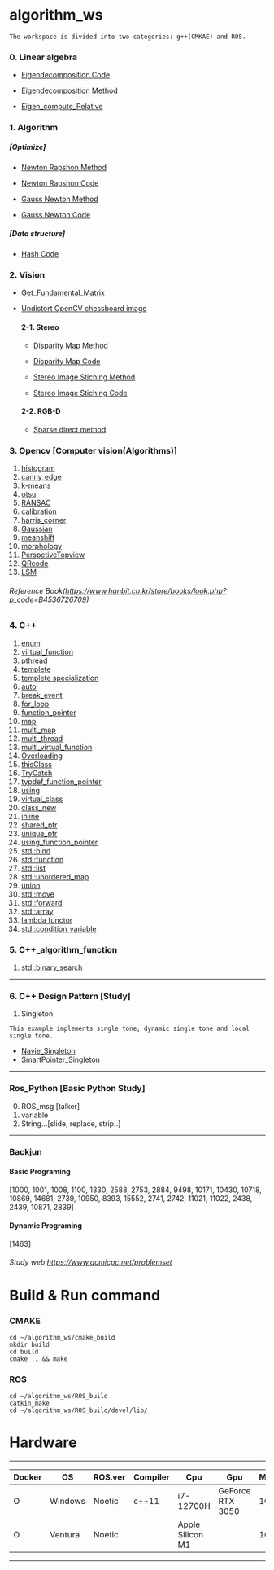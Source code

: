 # algorithm_ws
```
The workspace is divided into two categories: g++(CMKAE) and ROS.
```
### 0. Linear algebra
* [Eigendecomposition Code](https://github.com/ytam1208/algorithm_ws/blob/master/cmake_build/src/linear_algebra/eigendecomposition.cpp)
  
* [Eigendecomposition Method](https://yeonblog.tistory.com/25)

* [Eigen_compute_Relative](https://github.com/ytam1208/algorithm_ws/blob/master/cmake_build/src/linear_algebra/relative_pose.cpp)
  
### 1. Algorithm 
##### [Optimize]
* [Newton Rapshon Method](https://github.com/ytam1208/algorithm_ws/blob/master/README_dir/Newton_Rapshon_Method.md)

* [Newton Rapshon Code](https://github.com/ytam1208/algorithm_ws/blob/master/ROS_build/src/Algorithm/Algorithm_practice/src/Newton_Rapshon_Method.cpp)

* [Gauss Newton Method](https://github.com/ytam1208/algorithm_ws/blob/master/README_dir/Gauss-Newton_Method.md)

* [Gauss Newton Code](https://github.com/ytam1208/algorithm_ws/blob/master/ROS_build/src/Algorithm/Algorithm_practice/src/Gauss-Newton_Method.cpp)

##### [Data structure]
* [Hash Code](https://github.com/ytam1208/algorithm_ws/blob/master/ROS_build/src/Algorithm/Algorithm_practice/src/Hash.cpp)

### 2. Vision
* [Get_Fundamental_Matrix](https://github.com/ytam1208/algorithm_ws/blob/master/ROS_build/src/Opencv/src/Vision/Stereo/Get_fundamental.cpp)

* [Undistort OpenCV chessboard image](https://github.com/ytam1208/algorithm_ws/blob/master/ROS_build/src/Opencv/src/Vision/Calibration/undistort.cpp)
  
  #### 2-1. Stereo
  * [Disparity Map Method](https://opalescent-potato-6fd.notion.site/1-Stereo-Matching-1d3b920783f6471babbde3edcd2c70d9)
  
  * [Disparity Map Code](https://github.com/ytam1208/algorithm_ws/blob/master/ROS_build/src/Opencv/src/Vision/Stereo/Get_disparity.cpp)
  
  * [Stereo Image Stiching Method](https://opalescent-potato-6fd.notion.site/Image-Stiching-Panorama-566abf7c1049442795eb5fd55da847b0)
  
  * [Stereo Image Stiching Code](https://github.com/ytam1208/algorithm_ws/blob/master/ROS_build/src/Opencv/src/Vision/Stereo/Stiching_image.cpp)

  #### 2-2. RGB-D
  * [Sparse direct method](https://github.com/ytam1208/algorithm_ws/blob/master/ROS_build/src/Opencv/src/Vision/RGB-D/Sparse_direct_method.cpp)

### 3. __Opencv__ [Computer vision(Algorithms)]
1. [histogram](https://github.com/ytam1208/algorithm_ws/blob/master/ROS_build/src/Opencv/src/opencv_alg/histogram.cpp)
2. [canny_edge](https://github.com/ytam1208/algorithm_ws/blob/master/ROS_build/src/Opencv/src/opencv_alg/canny_edge.cpp)
3. [k-means](https://github.com/ytam1208/algorithm_ws/blob/master/ROS_build/src/Opencv/src/opencv_alg/k-means.cpp)
4. [otsu](https://github.com/ytam1208/algorithm_ws/blob/master/ROS_build/src/Opencv/src/opencv_alg/otsu.cpp)
5. [RANSAC](https://github.com/ytam1208/algorithm_ws/blob/master/ROS_build/src/Opencv/src/opencv_alg/RANSAC.cpp)
6. [calibration](https://github.com/ytam1208/algorithm_ws/blob/master/ROS_build/src/Opencv/src/opencv_alg/calibration.cpp)
7. [harris_corner](https://github.com/ytam1208/algorithm_ws/blob/master/ROS_build/src/Opencv/src/opencv_alg/harris_corner.cpp)
8. [Gaussian](https://github.com/ytam1208/algorithm_ws/blob/master/ROS_build/src/Opencv/src/opencv_alg/Gaussian.cpp)
9. [meanshift](https://github.com/ytam1208/algorithm_ws/blob/master/ROS_build/src/Opencv/src/opencv_alg/meanshift.cpp)
10. [morphology](https://github.com/ytam1208/algorithm_ws/blob/master/ROS_build/src/Opencv/src/opencv_alg/morphology.cpp)
11. [PerspetiveTopview](https://github.com/ytam1208/algorithm_ws/blob/master/ROS_build/src/Opencv/src/opencv_alg/PerspectiveTopview.cpp)
12. [QRcode](https://github.com/ytam1208/algorithm_ws/blob/master/ROS_build/src/Opencv/src/opencv_alg/QRcode.cpp)
13. [LSM](https://github.com/ytam1208/algorithm_ws/blob/master/ROS_build/src/Opencv/src/opencv_alg/Linear-LSM.cpp)
###### Reference Book(https://www.hanbit.co.kr/store/books/look.php?p_code=B4536726709)

### 4. **C++**
1. [enum](https://github.com/ytam1208/algorithm_ws/blob/master/ROS_build/src/Practice/C_function/src/enum.cpp)
2. [virtual_function](https://github.com/ytam1208/algorithm_ws/blob/master/ROS_build/src/Practice/C_function/src/virtual_function.cpp)
3. [pthread](https://github.com/ytam1208/algorithm_ws/blob/master/ROS_build/src/Practice/C_function/src/thread_ex.cpp)
4. [templete](https://github.com/ytam1208/algorithm_ws/blob/master/ROS_build/src/Practice/C_function/src/templete.cpp)
5. [templete specialization](https://github.com/ytam1208/algorithm_ws/blob/master/ROS_build/src/Practice/C_function/src/templete_specialization.cpp)
6. [auto](https://github.com/ytam1208/algorithm_ws/blob/master/ROS_build/src/Practice/C_function/src/auto.cpp)
7. [break_event](https://github.com/ytam1208/algorithm_ws/blob/master/ROS_build/src/Practice/C_function/src/break_event.cpp)
8. [for_loop](https://github.com/ytam1208/algorithm_ws/blob/master/ROS_build/src/Practice/C_function/src/for_loop.cpp)
9. [function_pointer](https://github.com/ytam1208/algorithm_ws/blob/master/ROS_build/src/Practice/C_function/src/function_pointer.cpp)
10. [map](https://github.com/ytam1208/algorithm_ws/blob/master/ROS_build/src/Practice/C_function/src/map.cpp)
11. [multi_map](https://github.com/ytam1208/algorithm_ws/blob/master/ROS_build/src/Practice/C_function/src/multi_map.cpp)
12. [multi_thread](https://github.com/ytam1208/algorithm_ws/blob/master/ROS_build/src/Practice/C_function/src/multi_thread.cpp)
13. [multi_virtual_function](https://github.com/ytam1208/algorithm_ws/blob/master/ROS_build/src/Practice/C_function/src/multi_virtual_function.cpp)
14. [Overloading](https://github.com/ytam1208/algorithm_ws/blob/master/ROS_build/src/Practice/C_function/src/Overloading.cpp)
15. [thisClass](https://github.com/ytam1208/algorithm_ws/blob/master/ROS_build/src/Practice/C_function/src/thisClass.cpp)
16. [TryCatch](https://github.com/ytam1208/algorithm_ws/blob/master/ROS_build/src/Practice/C_function/src/TryCatch.cpp)
17. [typdef_function_pointer](https://github.com/ytam1208/algorithm_ws/blob/master/ROS_build/src/Practice/C_function/src/typedef_pointer.cpp)
18. [using](https://github.com/ytam1208/algorithm_ws/blob/master/ROS_build/src/Practice/C_function/src/using.cpp)
19. [virtual_class](https://github.com/ytam1208/algorithm_ws/blob/master/cmake_build/src/virtual_class.cpp)
20. [class_new](https://github.com/ytam1208/algorithm_ws/blob/master/cmake_build/src/class_new.cpp)
21. [inline](https://github.com/ytam1208/algorithm_ws/blob/master/cmake_build/src/inline.cpp)
22. [shared_ptr](https://github.com/ytam1208/algorithm_ws/blob/master/cmake_build/src/shared_ptr.cpp)
23. [unique_ptr](https://github.com/ytam1208/algorithm_ws/blob/master/cmake_build/src/unique_ptr.cpp)
24. [using_function_pointer](https://github.com/ytam1208/algorithm_ws/blob/master/cmake_build/src/using_function_pointer.cpp)
25. [std::bind](https://github.com/ytam1208/algorithm_ws/blob/master/cmake_build/src/bind.cpp)
26. [std::function](https://github.com/ytam1208/algorithm_ws/blob/master/cmake_build/src/function.cpp)
27. [std::list](https://github.com/ytam1208/algorithm_ws/blob/master/cmake_build/src/list.cpp)
28. [std::unordered_map](https://github.com/ytam1208/algorithm_ws/blob/master/cmake_build/src/unordered_map.cpp)
29. [union](https://github.com/ytam1208/algorithm_ws/blob/master/cmake_build/src/union.cpp)
30. [std::move](https://github.com/ytam1208/algorithm_ws/blob/master/cmake_build/src/move.cpp)
31. [std::forward](https://github.com/ytam1208/algorithm_ws/blob/master/cmake_build/src/forward.cpp)
32. [std::array](https://github.com/ytam1208/algorithm_ws/blob/master/cmake_build/src/array.cpp)
33. [lambda functor](https://github.com/ytam1208/algorithm_ws/blob/master/cmake_build/src/lambda.cpp)
34. [std::condition_variable](https://github.com/ytam1208/algorithm_ws/blob/master/cmake_build/src/Multi_thread/condition_variable.cpp)
    
### 5. **C++_algorithm_function**
1. [std::binary_search](https://github.com/ytam1208/algorithm_ws/blob/master/cmake_build/src/binary_search.cpp)
---
### 6. **C++ Design Pattern** [Study]
1. Singleton
```
This example implements single tone, dynamic single tone and local single tone.
```
  * [Navie_Singleton](https://github.com/ytam1208/algorithm_ws/blob/master/cmake_build/src/Morden_Design/Naive_Singleton.cpp)
  * [SmartPointer_Singleton](https://github.com/ytam1208/algorithm_ws/blob/master/cmake_build/src/Morden_Design/Smart_Singleton.cpp)
  
---
### Ros_Python [Basic Python Study]
0. ROS_msg [talker]
1. variable
2. String...[slide, replace, strip..]

---
### Backjun
#### Basic Programing 
[1000, 1001, 1008, 1100, 1330, 2588, 2753, 2884, 9498, 10171, 10430, 10718, 10869, 14681, 2739, 10950, 8393, 15552, 2741, 2742, 11021, 11022, 2438, 2439, 10871, 2839]
#### Dynamic Programing 
[1463]
###### Study web https://www.acmicpc.net/problemset

# Build & Run command
### CMAKE
```
cd ~/algorithm_ws/cmake_build
mkdir build
cd build
cmake .. && make
```
### ROS
```
cd ~/algorithm_ws/ROS_build
catkin_make
cd ~/algorithm_ws/ROS_build/devel/lib/
```

# Hardware 
---
|Docker|OS|ROS.ver|Compiler|Cpu|Gpu|Memory|Device|
|------|------|---|---|---|---|---|---|
|O|Windows|Noetic|c++11|i7-12700H|GeForce RTX 3050|16G|Dell-XPS|
|O|Ventura|Noetic||Apple Silicon M1||16G|2021MAC-Pro 14|
---
